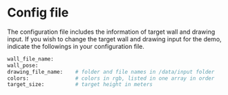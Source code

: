 # Config file

The configuration file includes the information of target wall and drawing input. If you wish to change the target wall and drawing input for the demo, indicate the followings in your configuration file. 

```sh
wall_file_name:
wall_pose:
drawing_file_name:    # folder and file names in /data/input folder
colors:               # colors in rgb, listed in one array in order
target_size:          # target height in meters
```
